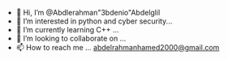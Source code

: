 - 👋 Hi, I’m @Abdlerahman"3bdenio"Abdelglil
- 👀 I’m interested in python and cyber security...
- 🌱 I’m currently learning C++ ...
- 💞️ I’m looking to collaborate on ...
- 📫 How to reach me ... abdelrahmanhamed2000@gmail.com

<!---
3bdenio/3bdenio is a ✨ special ✨ repository because its `README.md` (this file) appears on your GitHub profile.
You can click the Preview link to take a look at your changes.
--->
